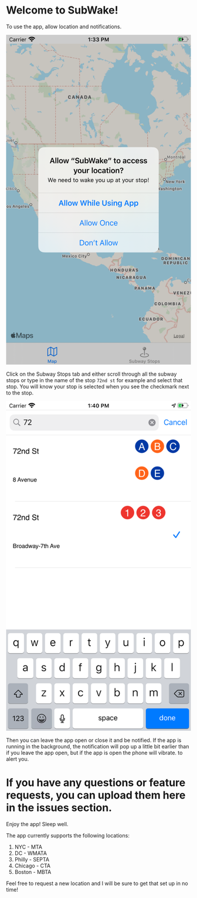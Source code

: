 # Welcome to SubWake!
To use the app, allow location and notifications.

![image1](https://github.com/ellscha/SubWake-App/blob/master/Simulator%20Screen%20Shot%20-%20iPhone%208%20Plus%20-%202020-02-17%20at%2013.33.05.png)

Click on the Subway Stops tab and either scroll through all the subway stops or type in the name of the stop `72nd st` for example and select that stop.
You will know your stop is selected when you see the checkmark next to the stop.

![image 2](https://github.com/ellscha/SubWake-App/blob/master/Simulator%20Screen%20Shot%20-%20iPhone%208%20Plus%20-%202020-02-17%20at%2013.40.44.png)

Then you can leave the app open or close it and be notified. If the app is running in the background, the notification will pop up a little bit earlier than if you leave the app open, but if the app is open the phone will vibrate. to alert you.

# If you have any questions or feature requests, you can upload them here in the issues section.
Enjoy the app! Sleep well.


The app currently supports the following locations: 
  1. NYC - MTA
  2. DC - WMATA
  3. Philly - SEPTA
  4. Chicago - CTA
  5. Boston - MBTA
  
  Feel free to request a new location and I will be sure to get that set up in no time!
